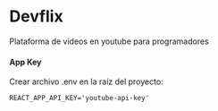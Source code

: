 # Devflix
Plataforma de videos en youtube para programadores

#### App Key
Crear archivo .env en la raíz del proyecto:

`REACT_APP_API_KEY='youtube-api-key'`
